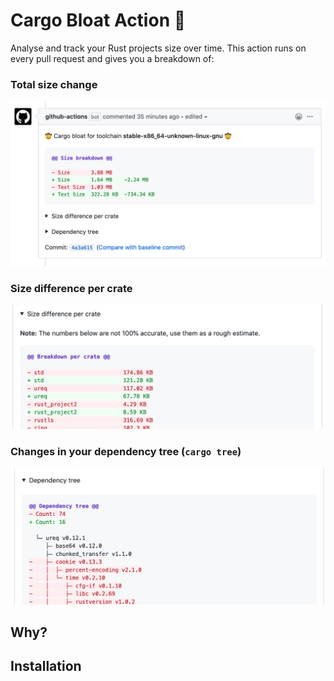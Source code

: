 # Cargo Bloat Action :rocket:

Analyse and track your Rust projects size over time. This action runs on every pull request and gives you a breakdown of:

### Total size change

![](./images/comment.png)

### Size difference per crate

![](./images/breakdown.png)

### Changes in your dependency tree (`cargo tree`)

![](./images/dependencies.png)

## Why?

## Installation

